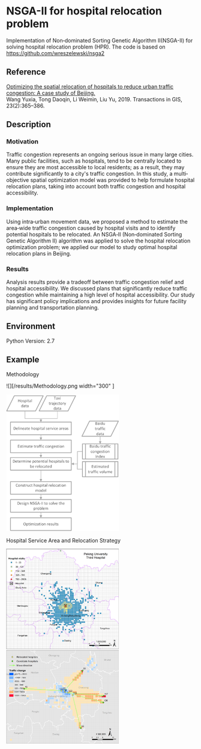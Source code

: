 # NSGA-II for hospital relocation problem
Implementation of Non‐dominated Sorting Genetic Algorithm II(NSGA-II) for solving hospital relocation problem (HPR). The code is based on https://github.com/wreszelewski/nsga2

## Reference 
[Optimizing the spatial relocation of hospitals to reduce urban traffic congestion: A case study of Beijing.](https://doi.org/10.1111/tgis.12524) <br>
Wang Yuxia, Tong Daoqin, Li Weimin, Liu Yu, 2019. Transactions in GIS, 23(2):365–386.

## Description
### Motivation
Traffic congestion represents an ongoing serious issue in many large cities. Many public facilities, such as hospitals, tend to be centrally located to ensure they are most accessible to local residents; as a result, they may contribute significantly to a city's traffic congestion. In this study, a multi‐objective spatial optimization model was provided to help formulate hospital relocation plans, taking into account both traffic congestion and hospital accessibility. 
### Implementation
Using intra‐urban movement data, we proposed a method to estimate the area‐wide traffic congestion caused by hospital visits and to identify potential hospitals to be relocated. An NSGA‐II (Non‐dominated Sorting Genetic Algorithm II) algorithm was applied to solve the hospital relocation optimization problem; we applied our model to study optimal hospital relocation plans in Beijing. 
### Results
Analysis results provide a tradeoff between traffic congestion relief and hospital accessibility. We discussed plans that significantly reduce traffic congestion while maintaining a high level of hospital accessibility. Our study has significant policy implications and provides insights for future facility planning and transportation planning.

## Environment
Python Version: 2.7

## Example
Methodology

![][/results/Methodology.png width="300" ]

<img src= "/results/Methodology.png" width="300" >

Hospital Service Area and Relocation Strategy

<img src= "/results/Hospital Service Area-PEK.jpg" width="300" >
<img src= "/results/relocation_strategy.jpg" width="300" >




